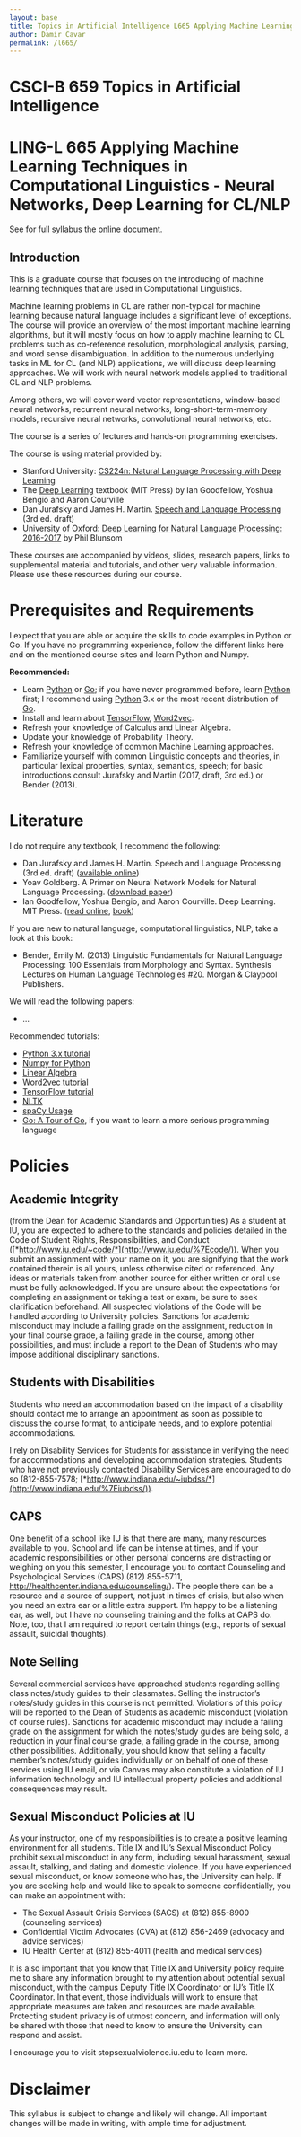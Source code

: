 ```yaml
---
layout: base
title: Topics in Artificial Intelligence L665 Applying Machine Learning Techniques in Computational Linguistics - Neural Networks, Deep Learning for CL/NLP by Damir Cavar
author: Damir Cavar
permalink: /l665/
---
```

# CSCI-B 659 Topics in Artificial Intelligence
# LING-L 665 Applying Machine Learning Techniques in Computational Linguistics - Neural Networks, Deep Learning for CL/NLP

See for full syllabus the [online document](https://docs.google.com/document/d/19i9XQ0ir3v3_xRxaI5AuTMDwq9VbLVQNvQHm5ZulRwQ/edit?usp=sharing).

## Introduction

This is a graduate course that focuses on the introducing of machine learning techniques that are used in Computational Linguistics.

Machine learning problems in CL are rather non-typical for machine learning because natural language includes a significant level of exceptions. The course will provide an overview of the most important machine learning algorithms, but it will mostly focus on how to apply machine learning to CL problems such as co-reference resolution, morphological analysis, parsing, and word sense disambiguation. In addition to the numerous underlying tasks in ML for CL (and NLP) applications, we will discuss deep learning approaches. We will work with neural network models applied to traditional CL and NLP problems.

Among others, we will cover word vector representations, window-based neural networks, recurrent neural networks, long-short-term-memory models, recursive neural networks, convolutional neural networks, etc.

The course is a series of lectures and hands-on programming exercises.

The course is using material provided by:

- Stanford University: [CS224n: Natural Language Processing with Deep Learning](http://web.stanford.edu/class/cs224n/)
- The [Deep Learning](http://www.deeplearningbook.org/) textbook (MIT Press) by Ian Goodfellow, Yoshua Bengio and Aaron Courville
- Dan Jurafsky and James H. Martin. [Speech and Language Processing](https://web.stanford.edu/~jurafsky/slp3/) (3rd ed. draft)
- University of Oxford: [Deep Learning for Natural Language Processing: 2016-2017](https://web.stanford.edu/~jurafsky/slp3://www.cs.ox.ac.uk/teaching/courses/2016-2017/dl/) by Phil Blunsom

These courses are accompanied by videos, slides, research papers, links to supplemental material and tutorials, and other very valuable information. Please use these resources during our course.


# Prerequisites and Requirements

I expect that you are able or acquire the skills to code examples in Python or Go. If you have no programming experience, follow the different links here and on the mentioned course sites and learn Python and Numpy.


**Recommended:**

- Learn [Python] or [Go]; if you have never programmed before, learn [Python] first; I recommend using [Python] 3.x or the most recent distribution of [Go].
- Install and learn about [TensorFlow], [Word2vec].
- Refresh your knowledge of Calculus and Linear Algebra.
- Update your knowledge of Probability Theory.
- Refresh your knowledge of common Machine Learning approaches.
- Familiarize yourself with common Linguistic concepts and theories, in particular lexical properties, syntax, semantics, speech; for basic introductions consult Jurafsky and Martin (2017, draft, 3rd ed.) or Bender (2013).


# Literature

I do not require any textbook, I recommend the following:

- Dan Jurafsky and James H. Martin. Speech and Language Processing (3rd ed. draft) ([available online](https://web.stanford.edu/~jurafsky/slp3/))
- Yoav Goldberg. A Primer on Neural Network Models for Natural Language Processing. ([download paper](http://u.cs.biu.ac.il/~yogo/nnlp.pdf))
- Ian Goodfellow, Yoshua Bengio, and Aaron Courville. Deep Learning. MIT Press. ([read online](http://www.deeplearningbook.org/), [book](https://www.amazon.com/Deep-Learning-Adaptive-Computation-Machine/dp/0262035618/))

If you are new to natural language, computational linguistics, NLP, take a look at this book:

- Bender, Emily M. (2013) Linguistic Fundamentals for Natural Language Processing: 100 Essentials from Morphology and Syntax. Synthesis Lectures on Human Language Technologies #20. Morgan & Claypool Publishers.

We will read the following papers:

- ...

Recommended tutorials:

- [Python 3.x tutorial](https://docs.python.org/3/tutorial/)
- [Numpy for Python](http://cs231n.github.io/python-numpy-tutorial/)
- [Linear Algebra](http://cs229.stanford.edu/section/cs229-linalg.pdf)
- [Word2vec tutorial]
- [TensorFlow tutorial]
- [NLTK]
- [spaCy Usage](https://spacy.io/usage/)
- [Go: A Tour of Go](https://tour.golang.org/welcome/1), if you want to learn a more serious programming language


# Policies

## Academic Integrity

(from the Dean for Academic Standards and Opportunities) As a student at IU, you are expected to adhere to the standards and policies detailed in the Code of Student Rights, Responsibilities, and Conduct ([*http://www.iu.edu/~code/*](http://www.iu.edu/%7Ecode/)). When you submit an assignment with your name on it, you are signifying that the work contained therein is all yours, unless otherwise cited or referenced. Any ideas or materials taken from another source for either written or oral use must be fully acknowledged. If you are unsure about the expectations for completing an assignment or taking a test or exam, be sure to seek clarification beforehand. All suspected violations of the Code will be handled according to University policies. Sanctions for academic misconduct may include a failing grade on the assignment, reduction in your final course grade, a failing grade in the course, among other possibilities, and must include a report to the Dean of Students who may impose additional disciplinary sanctions.


## Students with Disabilities

Students who need an accommodation based on the impact of a disability should contact me to arrange an appointment as soon as possible to discuss the course format, to anticipate needs, and to explore potential accommodations.

I rely on Disability Services for Students for assistance in verifying the need for accommodations and developing accommodation strategies. Students who have not previously contacted Disability Services are encouraged to do so (812-855-7578; [*http://www.indiana.edu/~iubdss/*](http://www.indiana.edu/%7Eiubdss/)).


## CAPS

One benefit of a school like IU is that there are many, many resources available to you. School and life can be intense at times, and if your academic responsibilities or other personal concerns are distracting or weighing on you this semester, I encourage you to contact Counseling and Psychological Services (CAPS) (812) 855-5711, http://healthcenter.indiana.edu/counseling/). The people there can be a resource and a source of support, not just in times of crisis, but also when you need an extra ear or a little extra support. I’m happy to be a listening ear, as well, but I have no counseling training and the folks at CAPS do. Note, too, that I am required to report certain things (e.g., reports of sexual assault, suicidal thoughts).


## Note Selling

Several commercial services have approached students regarding selling class notes/study guides to their classmates. Selling the instructor’s notes/study guides in this course is not permitted. Violations of this policy will be reported to the Dean of Students as academic misconduct (violation of course rules). Sanctions for academic misconduct may include a failing grade on the assignment for which the notes/study guides are being sold, a reduction in your final course grade, a failing grade in the course, among other possibilities. Additionally, you should know that selling a faculty member’s notes/study guides individually or on behalf of one of these services using IU email, or via Canvas may also constitute a violation of IU information technology and IU intellectual property policies and additional consequences may result.


## Sexual Misconduct Policies at IU

As your instructor, one of my responsibilities is to create a positive learning environment for all students. Title IX and IU’s Sexual Misconduct Policy prohibit sexual misconduct in any form, including sexual harassment, sexual assault, stalking, and dating and domestic violence.  If you have experienced sexual misconduct, or know someone who has, the University can help. If you are seeking help and would like to speak to someone confidentially, you can make an appointment with:

- The Sexual Assault Crisis Services (SACS) at (812) 855-8900 (counseling services)
- Confidential Victim Advocates (CVA) at (812) 856-2469 (advocacy and advice services)
- IU Health Center at (812) 855-4011 (health and medical services)

It is also important that you know that Title IX and University policy require me to share any information brought to my attention about potential sexual misconduct, with the campus Deputy Title IX Coordinator or IU’s Title IX Coordinator.  In that event, those individuals will work to ensure that appropriate measures are taken and resources are made available.   Protecting student privacy is of utmost concern, and information will only be shared with those that need to know to ensure the University can respond and assist.

I encourage you to visit stopsexualviolence.iu.edu to learn more.


# Disclaimer

This syllabus is subject to change and likely will change. All important changes will be made in writing, with ample time for adjustment.




[NLP]: https://en.wikipedia.org/wiki/Natural_language_processing "Natural Language Processing"
[Natural Language Processing]: https://en.wikipedia.org/wiki/Natural_language_processing "NLP"
[Damir Cavar]: http://damir.cavar.me/ "Damir Cavar"
[Word2vec tutorial]: https://www.tensorflow.org/tutorials/word2vec "Word2vec tutorial"
[Word2vec]: https://www.tensorflow.org/tutorials/word2vec "Word2vec tutorial"
[TensorFlow tutorial]: https://www.tensorflow.org/tutorials/ "TensorFlow tutorial"
[TensorFlow]: https://www.tensorflow.org/ "TensorFlow tutorial"
[Go]: https://golang.org/ "Golang"
[Python]: https://www.python.org/ "Python"
[NLTK]: http://www.nltk.org/ "Natural Language Toolkit"


